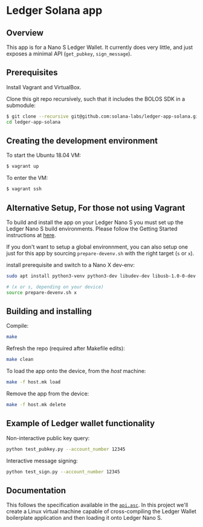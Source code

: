 # Ledger Solana app

## Overview

This app is for a Nano S Ledger Wallet. It currently does very little, and just
exposes a minimal API (`get_pubkey`, `sign_message`).

## Prerequisites

Install Vagrant and VirtualBox.

Clone this git repo recursively, such that it includes the BOLOS SDK in a submodule:

```bash
$ git clone --recursive git@github.com:solana-labs/ledger-app-solana.git
cd ledger-app-solana
```

## Creating the development environment

To start the Ubuntu 18.04 VM:

```bash
$ vagrant up
```

To enter the VM:

```bash
$ vagrant ssh
```

## Alternative Setup, For those not using Vagrant

To build and install the app on your Ledger Nano S you must set up the Ledger Nano S build environments. Please follow the Getting Started instructions at [here](https://ledger.readthedocs.io/en/latest/userspace/getting_started.html).

If you don't want to setup a global environnment, you can also setup one just for this app by sourcing `prepare-devenv.sh` with the right target (`s` or `x`).

install prerequisite and switch to a Nano X dev-env:

```bash
sudo apt install python3-venv python3-dev libudev-dev libusb-1.0-0-dev

# (x or s, depending on your device)
source prepare-devenv.sh x
```

## Building and installing

Compile:

```bash
make
```

Refresh the repo (required after Makefile edits):
```bash
make clean
```

To load the app onto the device, from the *host* machine:

```bash
make -f host.mk load
```

Remove the app from the device:

```bash
make -f host.mk delete
```


## Example of Ledger wallet functionality

Non-interactive public key query:

```bash
python test_pubkey.py --account_number 12345
```

Interactive message signing:

```bash
python test_sign.py --account_number 12345
```

## Documentation

This follows the specification available in the [`api.asc`](https://github.com/solana-labs/ledger-app-solana/blob/master/doc/api.asc).
In this project we'll create a Linux virtual machine capable of cross-compiling the
Ledger Wallet boilerplate application and then loading it onto Ledger Nano S.
